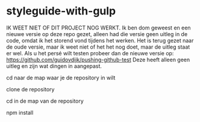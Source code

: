 # styleguide-with-gulp

IK WEET NIET OF DIT PROJECT NOG WERKT.
Ik ben dom geweest en een nieuwe versie op deze repo gezet, alleen had die versie geen uitleg in de code, omdat ik het storend vond tijdens het werken.
Het is terug gezet naar de oude versie, maar ik weet niet of het het nog doet, maar de uitleg staat er wel.
Als u het persé wilt testen probeer dan de nieuwe versie op: https://github.com/guidovdijk/pushing-github-test
Deze heeft alleen geen uitleg en zijn wat dingen in aangepast.

cd naar de map waar je de repository in wilt

clone de repository

cd in de map van de repository

npm install
